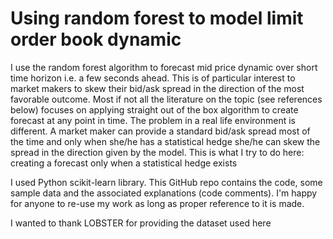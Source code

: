 # Using random forest to model limit order book dynamic
I use the random forest algorithm to forecast mid price dynamic over short time horizon i.e. a few seconds ahead. This is of particular interest to market makers to skew their bid/ask spread in the direction of the most favorable outcome. Most if not all the literature on the topic (see references below) focuses on applying straight out of the box algorithm to create forecast at any point in time. The problem in a real life environment is different. A market maker can provide a standard bid/ask spread most of the time and only when she/he has a statistical hedge she/he can skew the spread in the direction given by the model. This is what I try to do here: creating a forecast only when a statistical hedge exists

I used Python scikit-learn  library. This GitHub repo contains the code, some sample data and the associated explanations (code comments). I'm happy for anyone to re-use my work as long as proper reference to it is made.

I wanted to thank LOBSTER for providing the dataset used here
